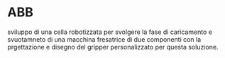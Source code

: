 # ABB
sviluppo di una cella robotizzata per svolgere la fase di caricamento e svuotamneto di una macchina fresatrice di due componenti con la prgettazione e disegno del gripper personalizzato per questa soluzione.

